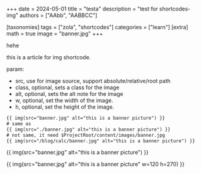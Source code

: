 +++
date = 2024-05-01
title = "testa"
description = "test for shortcodes-img"
authors = ["AAbb", "AABBCC"]

[taxonomies]
tags = ["zola", "shortcodes"]
categories = ["learn"]
[extra]
math = true
image = "banner.jpg"
+++


hehe

this is a article for img shortcode.

param:

- src, use for image source, support absolute/relative/root path
- class, optional, sets a class for the image
- alt, optional, sets the alt note for the image
- w, optional, set the width of the image.
- h, optional, set the height of the image.


```html
{{ img(src="banner.jpg" alt="this is a banner picture") }}
# same as
{{ img(src="./banner.jpg" alt="this is a banner picture") }}
# not same, it need $ProjectRoot/content/images/banner.jpg
{{ img(src="/blog/calc/banner.jpg" alt="this is a banner picture") }}
```

{{ img(src="banner.jpg" alt="this is a banner picture") }}

{{ img(src="banner.jpg" alt="this is a banner picture" w=120 h=270) }}
